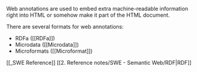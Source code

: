 Web annotations are used to embed extra machine-readable information right into HTML or somehow make it part of the HTML document.

There are several formats for web annotations:
- RDFa ([[RDFa]])
- Microdata ([[Microdata]])
- Microformats ([[Microformat]])

[[_SWE Reference]]
[[2. Reference notes/SWE - Semantic Web/RDF|RDF]]
